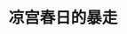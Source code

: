---
logo: images/novel/凉宫春日的暴走.jpg
title: 凉宫春日的暴走
subTitle: 《凉宫春日系列》轻小说的第五部，单行本于2004年10月01日出版

category: 正传小说

hasResource: true
downloadList:
  - intro: epub中文
    size: 1.9MB
    link: https://pan.baidu.com/s/187Nbg2n2XWs5VoMhscM15Q
  - intro: epub日文
    size: 312KB
    link: https://pan.baidu.com/s/187Nbg2n2XWs5VoMhscM15Q
  - intro: txt中文
    size: 324KB
    link: https://pan.baidu.com/s/187Nbg2n2XWs5VoMhscM15Q
  - intro: txt日文
    size: 2MB
    link: https://pan.baidu.com/s/187Nbg2n2XWs5VoMhscM15Q
  - intro: pdf中文
    size: 7MB
    link: https://pan.baidu.com/s/187Nbg2n2XWs5VoMhscM15Q
  - intro: pdf英文
    size: 4.2MB
    link: https://pan.baidu.com/s/187Nbg2n2XWs5VoMhscM15Q
  - intro: mobi中文
    size: 2.1MB
    link: https://pan.baidu.com/s/187Nbg2n2XWs5VoMhscM15Q
  - intro: mobi日文
    size: 453KB
    link: https://pan.baidu.com/s/187Nbg2n2XWs5VoMhscM15Q
  - intro: jpg日文
    size: 154.4MB
    link: https://pan.baidu.com/s/187Nbg2n2XWs5VoMhscM15Q
  - intro: 云盘 提取码:kdct
    size: 
    link: https://pan.baidu.com/s/187Nbg2n2XWs5VoMhscM15Q

downloadContent: |
  《凉宫春日的暴走》是由日本小说家谷川流撰写、插画师伊东杂音负责插画的《凉宫春日系列》轻小说的第五部，于2004年10月1日出版。本作讲述了发生于高一夏、秋、冬季的事件。由《漫无止境的八月》、《射手座之日》和《雪山症候群》三则短篇构成。<br><br>
  京都动画在《凉宫春日的忧郁 2009＆2006版》中动画化了该卷的部分内容（以09版为准，第12-19，27集）。<br><br>
  PS：如果你拥有该资源的其他版本，也可向我们提交反馈。
---